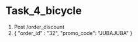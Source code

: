 # Task_4_bicycle

1. Post    /order_discount
2. {
    "order_id" : "32",
    "promo_code": "JUBAJUBA" 
}